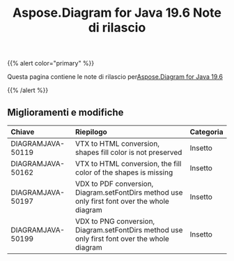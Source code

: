 ﻿---
title: Aspose.Diagram for Java 19.6 Note di rilascio
type: docs
weight: 70
url: /it/java/aspose-diagram-for-java-19-6-release-notes/
---
{{% alert color="primary" %}} 

Questa pagina contiene le note di rilascio per[Aspose.Diagram for Java 19.6](https://docs.aspose.com/diagram/java/aspose-diagram-for-java-19-6-release-notes/)

{{% /alert %}} 
## **Miglioramenti e modifiche**

|**Chiave**|**Riepilogo**|**Categoria**|
|:- |:- |:- |
|DIAGRAMJAVA-50119|VTX to HTML conversion, shapes fill color is not preserved|Insetto|
|DIAGRAMJAVA-50162|VTX to HTML conversion, the fill color of the shapes is missing|Insetto|
|DIAGRAMJAVA-50197|VDX to PDF conversion, Diagram.setFontDirs method use only first font over the whole diagram|Insetto|
|DIAGRAMJAVA-50199|VDX to PNG conversion, Diagram.setFontDirs method use only first font over the whole diagram|Insetto|

